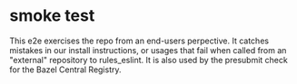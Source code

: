 # smoke test

This e2e exercises the repo from an end-users perpective.
It catches mistakes in our install instructions, or usages that fail when called from an "external" repository to rules_eslint.
It is also used by the presubmit check for the Bazel Central Registry.
